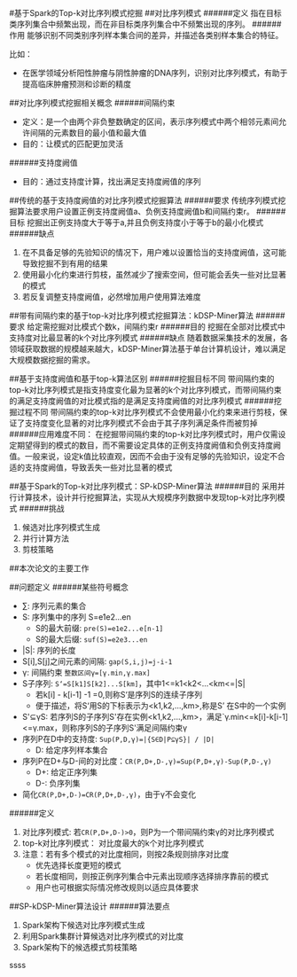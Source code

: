 #基于Spark的Top-k对比序列模式挖掘
##对比序列模式
######定义
指在目标类序列集合中频繁出现，而在非目标类序列集合中不频繁出现的序列。
######作用
能够识别不同类别序列样本集合间的差异，并描述各类别样本集合的特征。

比如：

- 在医学领域分析阳性肿瘤与阴性肿瘤的DNA序列，识别对比序列模式，有助于提高临床肿瘤预测和诊断的精度

##对比序列模式挖掘相关概念
######间隔约束
- 定义：是一个由两个非负整数确定的区间，表示序列模式中两个相邻元素间允许间隔的元素数目的最小值和最大值
- 目的：让模式的匹配更加灵活

######支持度阙值
- 目的：通过支持度计算，找出满足支持度阙值的序列

##传统的基于支持度阙值的对比序列模式挖掘算法
######要求
传统序列模式挖掘算法要求用户设置正例支持度阙值a、负例支持度阙值b和间隔约束r。
######目标
挖掘出正例支持度大于等于a,并且负例支持度小于等于b的最小化模式
######缺点
1. 在不具备足够的先验知识的情况下，用户难以设置恰当的支持度阙值，这可能导致挖掘不到有用的结果
2. 使用最小化约束进行剪枝，虽然减少了搜索空间，但可能会丢失一些对比显著的模式
3. 若反复调整支持度阙值，必然增加用户使用算法难度

##带有间隔约束的基于top-k对比序列模式挖掘算法：kDSP-Miner算法
######要求
给定需挖掘对比模式个数k，间隔约束r
######目的
挖掘在全部对比模式中支持度对比最显著的k个对比序列模式
######缺点
随着数据采集技术的发展，各领域获取数据的规模越来越大，kDSP-Miner算法基于单台计算机设计，难以满足大规模数据挖掘的需求。

##基于支持度阙值和基于top-k算法区别
######挖掘目标不同
带间隔约束的top-k对比序列模式是指支持度变化最为显著的k个对比序列模式，而带间隔约束的满足支持度阙值的对比模式指的是满足支持度阙值的对比序列模式
######挖掘过程不同
带间隔约束的top-k对比序列模式不会使用最小化约束来进行剪枝，保证了支持度变化显著的对比序列模式不会由于其子序列满足条件而被剪掉
######应用难度不同：
在挖掘带间隔约束的top-k对比序列模式时，用户仅需设定期望得到的模式的数目，而不需要设定具体的正例支持度阙值和负例支持度阙值。一般来说，设定k值比较直观，因而不会由于没有足够的先验知识，设定不合适的支持度阙值，导致丢失一些对比显著的模式

##基于Spark的Top-k对比序列模式：SP-kDSP-Miner算法
######目的
采用并行计算技术，设计并行挖掘算法，实现从大规模序列数据中发现top-k对比序列模式
######挑战
1. 候选对比序列模式生成
2. 并行计算方法
3. 剪枝策略

##本次论文的主要工作


##问题定义
######某些符号概念
- ∑: 序列元素的集合
- S: 序列集中的序列 S=e1e2...en
    - S的最大前缀: `pre(S)=e1e2...e[n-1]`
    - S的最大后缀: `suf(S)=e2e3...en`
- |S|: 序列的长度
- S[i],S[j]之间元素的间隔: `gap(S,i,j)=j-i-1`
- γ: 间隔约束  `整数区间γ=[γ.min,γ.max]`
- S子序列: `S‘=S[k1]S[k2]...S[km]`，其中1<=k1<k2<...<km<=|S|
    - 若k[i] - k[i-1] -1 =0,则称S‘是序列S的连续子序列
    - 便于描述，将S‘用S的下标表示为<k1,k2,...,km>,称是S’ 在S中的一个实例
- S'⊆γS: 若序列S的子序列S'存在实例<k1,k2,...,km>，满足`γ.min<=k[i]-k[i-1]<=γ.max，则称序列S的子序列S'满足间隔约束γ
- 序列P在D中的支持度: `Sup(P,D,γ)=|{S∈D|P⊆γS}| / |D|`
    - D: 给定序列样本集合
- 序列P在D+与D-间的对比度：`CR(P,D+,D-,γ)=Sup(P,D+,γ)-Sup(P,D-,γ)`
    - D+: 给定正序列集
    - D-: 负序列集
- 简化`CR(P,D+,D-)=CR(P,D+,D-,γ)`，由于γ不会变化

######定义
1. 对比序列模式: 若`CR(P,D+,D-)>0`，则P为一个带间隔约束γ的对比序列模式
2. top-k对比序列模式： 对比度最大的k个对比序列模式
3. 注意：若有多个模式的对比度相同，则按2条规则排序对比度
    - 优先选择长度更短的模式
    - 若长度相同，则按正例序列集合中元素出现顺序选择排序靠前的模式
    - 用户也可根据实际情况修改规则以适应具体要求

##SP-kDSP-Miner算法设计
######算法要点
1. Spark架构下候选对比序列模式生成
2. 利用Spark集群计算候选对比序列模式的对比度
3. Spark架构下的候选模式剪枝策略

ssss
